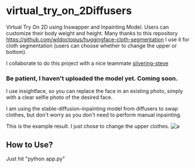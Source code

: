 # virtual_try_on_2Diffusers

Virtual Try On 2D using Inswapper and Inpainting Model. Users can customize their body weight and height.
Many thanks to this repository https://github.com/wildoctopus/huggingface-cloth-segmentation
I use it for cloth segmentation (users can choose whether to change the upper or bottom).

I collaborate to do this project with a nice teammate [silvering-steve](https://github.com/silvering-steve/)

### Be patient, I haven't uploaded the model yet. Coming soon.

I use insightface, so you can replace the face in an existing photo, simply with a clear selfie photo of the desired face.

I am using the stable-diffusion-inpainting model from diffusers to swap clothes, but don't worry as you don't need to perform manual inpainting.

This is the example result. I just chose to change the upper clothes.
![a](https://github.com/Bagasaaa/virtual_try_on_2Diffusers/assets/119937815/c4c6f831-7054-499f-ac19-a0588db02ec3)

## How to Use?
Just hit "python app.py"
